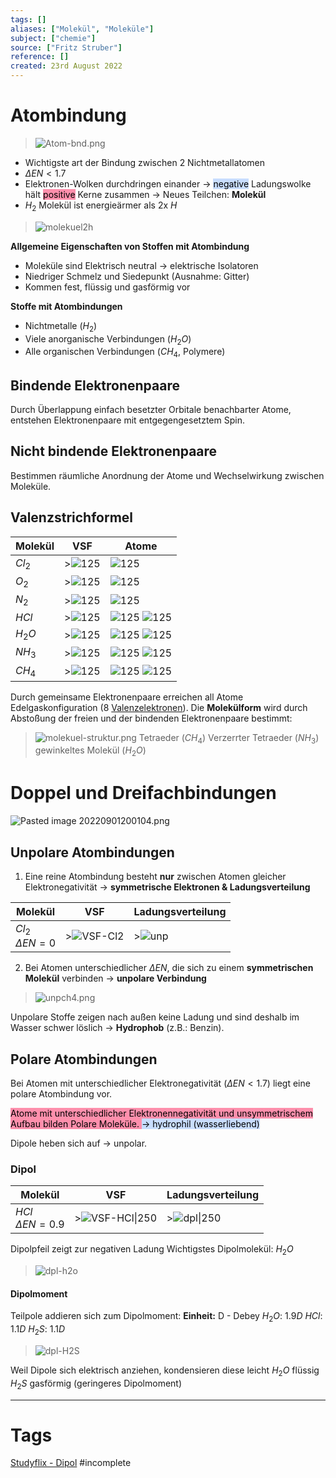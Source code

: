 ```yaml
---
tags: []
aliases: ["Molekül", "Moleküle"]
subject: ["chemie"]
source: ["Fritz Struber"]
reference: []
created: 23rd August 2022
---
```


# Atombindung
>![Atom-bnd.png](Atom-bnd.png)
- Wichtigste art der Bindung zwischen 2 Nichtmetallatomen
- $\Delta EN < 1.7$
- Elektronen-Wolken durchdringen einander $\rightarrow$ <mark style="background: #ADCCFFA6;">negative</mark> Ladungswolke hält <mark style="background: #FF5582A6;">positive</mark> Kerne zusammen $\rightarrow$ Neues Teilchen: **Molekül**
- $H_{2}$ Molekül ist energieärmer als 2x $H$
>![molekuel2h](assets/molekuel2h.png)

**Allgemeine Eigenschaften von Stoffen mit Atombindung**
- Moleküle sind Elektrisch neutral $\rightarrow$ elektrische Isolatoren
- Niedriger Schmelz und Siedepunkt (Ausnahme: Gitter)
- Kommen fest, flüssig und gasförmig vor

**Stoffe mit Atombindungen**
- Nichtmetalle ($H_{2}$)
- Viele anorganische Verbindungen ($H_{2}O$)
- Alle organischen Verbindungen ($CH_{4}$, Polymere)

## Bindende Elektronenpaare
Durch Überlappung einfach besetzter Orbitale benachbarter Atome, entstehen Elektronenpaare mit entgegengesetztem Spin.

## Nicht bindende Elektronenpaare
Bestimmen räumliche Anordnung der Atome und Wechselwirkung zwischen Moleküle.

## Valenzstrichformel
| Molekül  | VSF                    | Atome                                                                               |
| -------- | ---------------------- | ----------------------------------------------------------------------------------- |
| $Cl_{2}$ | >![125](assets/VSF-Cl2.png) | ![125](assets/Cl.png)                                           |
| $O_{2}$  | >![125](assets/VSF-O2.png)  | ![125](assets/O.png)                                           |
| $N_{2}$  | >![125](assets/VSF-N2.png)  | ![125](assets/N.png)                                           |
| $HCl$    | >![125](assets/VSF-HCl.png) | ![125](assets/H.png) ![125](assets/Cl.png) |
| $H_{2}O$ | >![125](assets/VSF-H2O.png) | ![125](assets/H.png) ![125](assets/O.png)                                                                                     |
| $NH_{3}$ | >![125](assets/VSF-NH3.png) | ![125](assets/N.png) ![125](assets/H.png)                                                                                    |
| $CH_{4}$ | >![125](assets/VSF-CH4.png) | ![125](assets/C.png) ![125](assets/H.png)                                                                                   |

Durch gemeinsame Elektronenpaare erreichen all Atome Edelgaskonfiguration (8 [Valenzelektronen](Valenzelektronen.md)).
Die **Molekülform** wird durch Abstoßung der freien und der bindenden Elektronenpaare bestimmt:
>![molekuel-struktur.png](molekuel-struktur.png)
> Tetraeder ($CH_{4}$)
> Verzerrter Tetraeder ($NH_{3}$)
> gewinkeltes Molekül ($H_{2}O$)


# Doppel und Dreifachbindungen

![Pasted image 20220901200104.png](assets/Pasted%20image%2020220901200104.png)

## Unpolare Atombindungen
1. Eine reine Atombindung besteht **nur** zwischen Atomen gleicher Elektronegativität $\rightarrow$ **symmetrische Elektronen & Ladungsverteilung**

| Molekül                   | VSF                             | Ladungsverteilung       |
| ------------------------- | ------------------------------- | ----------------------- |
| $Cl_2$ <br> $\Delta EN=0$ | >![VSF-Cl2](assets/VSF-Cl2.png) | >![unp](assets/unp.png) | 

2. Bei Atomen unterschiedlicher $\Delta EN$, die sich zu einem **symmetrischen Molekül** verbinden $\rightarrow$ **unpolare Verbindung**
>![unpch4.png](assets/unpch4.png)

Unpolare Stoffe zeigen nach außen keine Ladung und sind deshalb im Wasser schwer löslich $\rightarrow$ **Hydrophob** (z.B.: Benzin).

## Polare Atombindungen
Bei Atomen mit unterschiedlicher Elektronegativität ($\Delta EN < 1.7$) liegt eine polare Atombindung vor.

<mark style="background: #FF5582A6;">Atome mit unterschiedlicher Elektronennegativität und unsymmetrischem Aufbau bilden Polare Moleküle. 	 </mark> 
<mark style="background: #ADCCFFA6;">$\rightarrow$ hydrophil (wasserliebend) </mark> 

Dipole heben sich auf $\rightarrow$ unpolar. 

### Dipol

| Molekül                    | VSF                    | Ladungsverteilung  |
| -------------------------- | ---------------------- | ------------------ |
| $HCl$ <br> $\Delta EN=0.9$ | >![VSF-HCl\|250](assets/VSF-HCl.png) | >![dpl\|250](assets/dpl.png) |

Dipolpfeil zeigt zur negativen Ladung
Wichtigstes Dipolmolekül: $H_{2}O$
>![dpl-h2o](assets/dpl-h2o.png)

#### Dipolmoment
Teilpole addieren sich zum Dipolmoment:
**Einheit:** D - Debey
$H_{2}O$: $1.9D$
$HCl$: $1.1D$
$H_{2}S$: $1.1D$

>![dpl-H2S](assets/dpl-H2S.png)

Weil Dipole sich elektrisch anziehen, kondensieren diese leicht
$H_{2}O$ flüssig 
$H_{2}S$ gasförmig (geringeres Dipolmoment)

 

---
# Tags
[Studyflix - Dipol](https://studyflix.de/chemie/dipol-2390)
#incomplete 